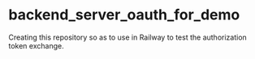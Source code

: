 # backend_server_oauth_for_demo
Creating this repository so as to use in Railway to test the authorization token exchange.
